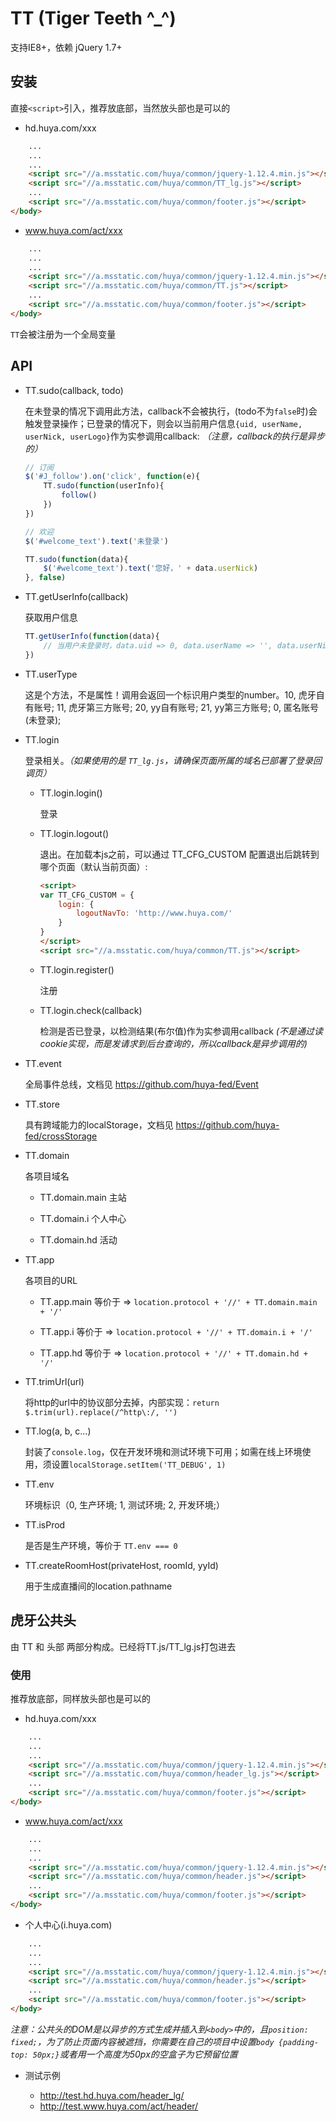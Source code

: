 # TT (Tiger Teeth ^_^)

支持IE8+，依赖 jQuery 1.7+

## 安装


直接`<script>`引入，推荐放底部，当然放头部也是可以的

 * hd.huya.com/xxx

```html
    ...
    ...
    ...
    <script src="//a.msstatic.com/huya/common/jquery-1.12.4.min.js"></script>
    <script src="//a.msstatic.com/huya/common/TT_lg.js"></script>
    ...
    <script src="//a.msstatic.com/huya/common/footer.js"></script>
</body>
```

* www.huya.com/act/xxx

```html
    ...
    ...
    ...
    <script src="//a.msstatic.com/huya/common/jquery-1.12.4.min.js"></script>
    <script src="//a.msstatic.com/huya/common/TT.js"></script>
    ...
    <script src="//a.msstatic.com/huya/common/footer.js"></script>
</body>
```

`TT`会被注册为一个全局变量

## API

* TT.sudo(callback, todo)

  在未登录的情况下调用此方法，callback不会被执行，(todo不为`false`时)会触发登录操作；已登录的情况下，则会以当前用户信息`{uid, userName, userNick, userLogo}`作为实参调用callback: *（注意，callback的执行是异步的）*

  ```javascript
  // 订阅
  $('#J_follow').on('click', function(e){
      TT.sudo(function(userInfo){
          follow()
      })
  })

  // 欢迎
  $('#welcome_text').text('未登录')

  TT.sudo(function(data){
      $('#welcome_text').text('您好，' + data.userNick)
  }, false)
  ```

* TT.getUserInfo(callback)

  获取用户信息

  ```javascript
  TT.getUserInfo(function(data){
      // 当用户未登录时，data.uid => 0, data.userName => '', data.userNick => '', data.userLogo => ''
  })
  ```

* TT.userType

  这是个方法，不是属性！调用会返回一个标识用户类型的number。10, 虎牙自有账号; 11, 虎牙第三方账号; 20, yy自有账号; 21, yy第三方账号; 0, 匿名账号(未登录);

* TT.login

  登录相关。*（如果使用的是 `TT_lg.js`，请确保页面所属的域名已部署了登录回调页）*

  * TT.login.login() 

    登录

  * TT.login.logout() 

    退出。在加载本js之前，可以通过 TT_CFG_CUSTOM 配置退出后跳转到哪个页面（默认当前页面）:

    ```html
    <script>
    var TT_CFG_CUSTOM = {
        login: {
            logoutNavTo: 'http://www.huya.com/'
        }
    }
    </script>
    <script src="//a.msstatic.com/huya/common/TT.js"></script>
    ```

  * TT.login.register() 

    注册

  * TT.login.check(callback) 

    检测是否已登录，以检测结果(布尔值)作为实参调用callback *(不是通过读cookie实现，而是发请求到后台查询的，所以callback是异步调用的)*

* TT.event

  全局事件总线，文档见 https://github.com/huya-fed/Event
  
* TT.store

  具有跨域能力的localStorage，文档见 https://github.com/huya-fed/crossStorage

* TT.domain

  各项目域名
  
  * TT.domain.main 主站
  
  * TT.domain.i 个人中心
  
  * TT.domain.hd 活动

* TT.app

  各项目的URL
  
  * TT.app.main 等价于 => `location.protocol + '//' + TT.domain.main + '/'`
  
  * TT.app.i 等价于 => `location.protocol + '//' + TT.domain.i + '/'`
  
  * TT.app.hd 等价于 => `location.protocol + '//' + TT.domain.hd + '/'`


* TT.trimUrl(url)

  将http的url中的协议部分去掉，内部实现：`return $.trim(url).replace(/^http\:/, '')`
  
* TT.log(a, b, c...)

  封装了`console.log`，仅在开发环境和测试环境下可用；如需在线上环境使用，须设置`localStorage.setItem('TT_DEBUG', 1)`

* TT.env

  环境标识（0, 生产环境; 1, 测试环境; 2, 开发环境;）
  
* TT.isProd

  是否是生产环境，等价于 `TT.env === 0`
  
* TT.createRoomHost(privateHost, roomId, yyId)

  用于生成直播间的location.pathname
  
## 虎牙公共头

由 TT 和 头部 两部分构成。已经将TT.js/TT_lg.js打包进去

### 使用

推荐放底部，同样放头部也是可以的

* hd.huya.com/xxx

```html
    ...
    ...
    ...
    <script src="//a.msstatic.com/huya/common/jquery-1.12.4.min.js"></script>
    <script src="//a.msstatic.com/huya/common/header_lg.js"></script>
    ...
    <script src="//a.msstatic.com/huya/common/footer.js"></script>
</body>
```

* www.huya.com/act/xxx

```html
    ...
    ...
    ...
    <script src="//a.msstatic.com/huya/common/jquery-1.12.4.min.js"></script>
    <script src="//a.msstatic.com/huya/common/header.js"></script>
    ...
    <script src="//a.msstatic.com/huya/common/footer.js"></script>
</body>
```
  
* 个人中心(i.huya.com)

```html
    ...
    ...
    ...
    <script src="//a.msstatic.com/huya/common/jquery-1.12.4.min.js"></script>
    <script src="//a.msstatic.com/huya/common/header.js"></script>
    ...
    <script src="//a.msstatic.com/huya/common/footer.js"></script>
</body>
```

*注意：公共头的DOM是以异步的方式生成并插入到`<body>`中的，且`position: fixed;`，为了防止页面内容被遮挡，你需要在自己的项目中设置`body {padding-top: 50px;}`或者用一个高度为50px的空盒子为它预留位置*

* 测试示例

  * http://test.hd.huya.com/header_lg/
  * http://test.www.huya.com/act/header/
